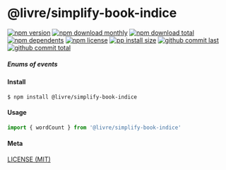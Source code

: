 # @livre/simplify-book-indice

[![npm version][badge-npm-version]][url-npm]
[![npm download monthly][badge-npm-download-monthly]][url-npm]
[![npm download total][badge-npm-download-total]][url-npm]
[![npm dependents][badge-npm-dependents]][url-github]
[![npm license][badge-npm-license]][url-npm]
[![pp install size][badge-pp-install-size]][url-pp]
[![github commit last][badge-github-last-commit]][url-github]
[![github commit total][badge-github-commit-count]][url-github]

[//]: <> (Shields)
[badge-npm-version]: https://flat.badgen.net/npm/v/@livre/simplify-book-indice
[badge-npm-download-monthly]: https://flat.badgen.net/npm/dm/@livre/simplify-book-indice
[badge-npm-download-total]:https://flat.badgen.net/npm/dt/@livre/simplify-book-indice
[badge-npm-dependents]: https://flat.badgen.net/npm/dependents/@livre/simplify-book-indice
[badge-npm-license]: https://flat.badgen.net/npm/license/@livre/simplify-book-indice
[badge-pp-install-size]: https://flat.badgen.net/packagephobia/install/@livre/simplify-book-indice
[badge-github-last-commit]: https://flat.badgen.net/github/last-commit/hoyeungw/livre
[badge-github-commit-count]: https://flat.badgen.net/github/commits/hoyeungw/livre

[//]: <> (Link)
[url-npm]: https://npmjs.org/package/@livre/simplify-book-indice
[url-pp]: https://packagephobia.now.sh/result?p=@livre/simplify-book-indice
[url-github]: https://github.com/hoyeungw/livre

##### Enums of events

#### Install
```console
$ npm install @livre/simplify-book-indice
```

#### Usage
```js
import { wordCount } from '@livre/simplify-book-indice'
```

#### Meta
[LICENSE (MIT)](LICENSE)
